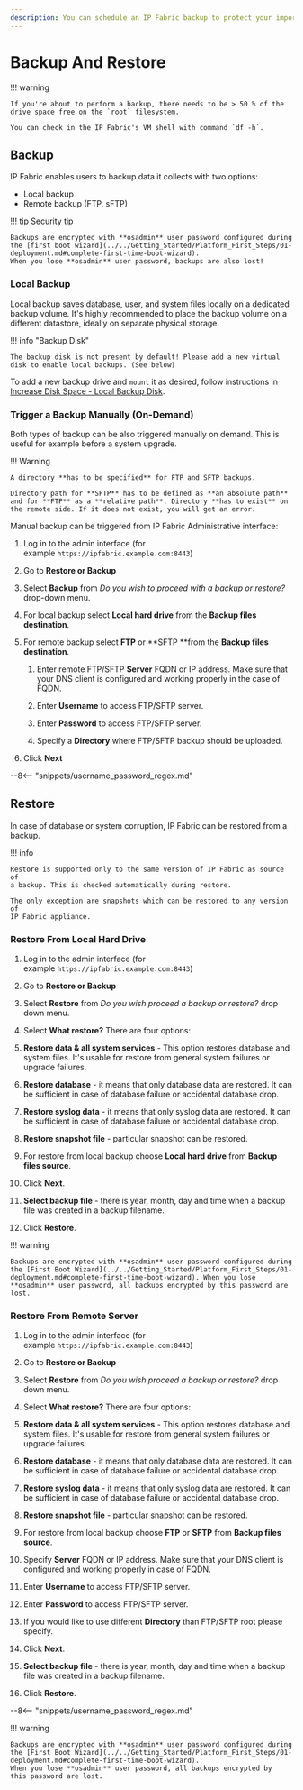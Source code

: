 ```yaml
---
description: You can schedule an IP Fabric backup to protect your important data locally or remotely. You also have the option to restore a previous backup.
---
```


# Backup And Restore

!!! warning

    If you're about to perform a backup, there needs to be > 50 % of the drive space free on the `root` filesystem. 
    
    You can check in the IP Fabric's VM shell with command `df -h`.

## Backup

IP Fabric enables users to backup data it collects with two options:

- Local backup
- Remote backup (FTP, sFTP)

!!! tip Security tip

    Backups are encrypted with **osadmin** user password configured during the [first boot wizard](../../Getting_Started/Platform_First_Steps/01-deployment.md#complete-first-time-boot-wizard).
    When you lose **osadmin** user password, backups are also lost!

### Local Backup

Local backup saves database, user, and system files locally on a dedicated backup volume. It's highly recommended to place the backup volume on a different datastore, ideally on separate physical storage.

!!! info "Backup Disk"

    The backup disk is not present by default! Please add a new virtual disk to enable local backups. (See below)

To add a new backup drive and `mount` it as desired, follow instructions in [Increase Disk Space - Local Backup Disk](../../System_Administration/increase_disk_space.md#local-backup-disk).

### Trigger a Backup Manually (On-Demand)

Both types of backup can be also triggered manually on demand. This is
useful for example before a system upgrade.

!!! Warning

    A directory **has to be specified** for FTP and SFTP backups.

    Directory path for **SFTP** has to be defined as **an absolute path** and for **FTP** as a **relative path**. Directory **has to exist** on the remote side. If it does not exist, you will get an error.

Manual backup can be triggered from IP Fabric Administrative interface:

1. Log in to the admin interface (for
   example `https://ipfabric.example.com:8443`)

2. Go to **Restore or Backup**

3. Select **Backup** from *Do you wish to proceed with a backup or
   restore?* drop-down menu.

4. For local backup select **Local hard drive** from the **Backup
   files destination**.

5. For remote backup select **FTP** or **SFTP **from the **Backup
   files destination**.

   1. Enter remote FTP/SFTP **Server** FQDN or IP address. Make sure
      that your DNS client is configured and working properly in the
      case of FQDN.

   2. Enter **Username** to access FTP/SFTP server.

   3. Enter **Password** to access FTP/SFTP server.

   4. Specify a **Directory** where FTP/SFTP backup should be
      uploaded.

6. Click **Next**

--8<-- "snippets/username_password_regex.md"

## Restore

In case of database or system corruption, IP Fabric can be restored from
a backup.

!!! info

    Restore is supported only to the same version of IP Fabric as source of
    a backup. This is checked automatically during restore.

    The only exception are snapshots which can be restored to any version of
    IP Fabric appliance.

### Restore From Local Hard Drive

1. Log in to the admin interface (for
   example `https://ipfabric.example.com:8443`)

2. Go to **Restore or Backup**

3. Select **Restore** from *Do you wish proceed a backup or
   restore?* drop down menu.

4. Select **What restore?** There are four options:

  1. **Restore data & all system services** - This option restores
     database and system files. It's usable for restore from general
     system failures or upgrade failures.

  2. **Restore database** - it means that only database data are
     restored. It can be sufficient in case of database failure or
     accidental database drop.

  3. **Restore syslog data** - it means that only syslog data are
     restored. It can be sufficient in case of database failure or
     accidental database drop.

  4. **Restore snapshot file** - particular snapshot can be
     restored.

5. For restore from local backup choose **Local hard drive** from
   **Backup files source**.

6. Click **Next**.

7. **Select backup file** - there is year, month, day and time when a
   backup file was created in a backup filename.

8. Click **Restore**.

!!! warning

    Backups are encrypted with **osadmin** user password configured during the [First Boot Wizard](../../Getting_Started/Platform_First_Steps/01-deployment.md#complete-first-time-boot-wizard). When you lose **osadmin** user password, all backups encrypted by this password are lost.

### Restore From Remote Server

1.  Log in to the admin interface (for
    example `https://ipfabric.example.com:8443`)

2.  Go to **Restore or Backup**

3.  Select **Restore** from *Do you wish proceed a backup or
    restore?* drop down menu.

4.  Select **What restore?** There are four options:

   1. **Restore data & all system services** - This option restores
      database and system files. It's usable for restore from general
      system failures or upgrade failures.

   2. **Restore database** - it means that only database data are
      restored. It can be sufficient in case of database failure or
      accidental database drop.

   3. **Restore syslog data** - it means that only syslog data are
      restored. It can be sufficient in case of database failure or
      accidental database drop.

   4. **Restore snapshot file** - particular snapshot can be
      restored.

5.  For restore from local backup choose **FTP** or **SFTP** from
    **Backup files source**.

6.  Specify **Server** FQDN or IP address. Make sure that your DNS
    client is configured and working properly in case of FQDN.

7.  Enter **Username** to access FTP/SFTP server.

8.  Enter **Password** to access FTP/SFTP server.

9.  If you would like to use different **Directory** than
    FTP/SFTP root please specify.

10. Click **Next**.

11. **Select backup file** - there is year, month, day and time when a
    backup file was created in a backup filename.

12. Click **Restore**.

--8<-- "snippets/username_password_regex.md"

!!! warning

    Backups are encrypted with **osadmin** user password configured during
    the [First Boot Wizard](../../Getting_Started/Platform_First_Steps/01-deployment.md#complete-first-time-boot-wizard).
    When you lose **osadmin** user password, all backups encrypted by
    this password are lost.
